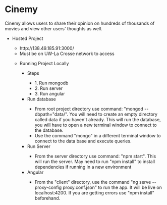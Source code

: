 # Cinemy
Cinemy allows users to share their opinion on hundreds of thousands of movies and view other users' thoughts as well.
<ul>
  <li>Hosted Project</li>
  <ul>
    <li>http://138.49.185.91:3000/</li>
    <li>Must be on UW-La Crosse network to access</li>
  </ul>
  <ul>
    <li>Running Project Locally</li>
    <ul>
      <li>Steps</li>
      <ul>
        <li>1. Run mongodb</li>
        <li>2. Run server</li>
        <li>3. Run angular</li>
      </ul>
      <li>Run database</li>
        <ul>
            <li>From root project directory use command: "mongod --dbpath="data/". You will need to create an empty
                directory called data if you haven't already. This will run the database, you will have to open a new
                terminal window to connect to the database.</li>
            <li>Use the command "mongo" in a different terminal window to connect to the data base and execute queries.
            </li>
        </ul>
      <li>Run Server</li>
      <ul>
        <li>From the server directory use command: "npm start". This will run the server.
          May need to run "npm install" to install dependencies if running in a new environment</li>
      </ul>
      <li>Angular</li>
        <ul>
            <li>From the "client" directory, use the command "ng serve --proxy-config proxy.conf.json" to run the app. It will be live on
                localhost:4200. If you are getting errors use "npm install" beforehand. </li>
        </ul>
      
